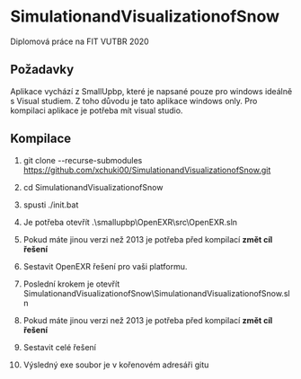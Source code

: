 # SimulationandVisualizationofSnow
Diplomová práce na FIT VUTBR 2020
## Požadavky
Aplikace vychází z SmallUpbp, které je napsané pouze pro windows ideálně s Visual studiem. Z toho důvodu je tato aplikace windows only.
Pro kompilaci aplikace je potřeba mít visual studio.

## Kompilace
1.  git clone --recurse-submodules https://github.com/xchuki00/SimulationandVisualizationofSnow.git
1.  cd SimulationandVisualizationofSnow
1. spusti ./init.bat

1. Je potřeba otevřít
    .\smallupbp\OpenEXR\src\OpenEXR.sln
1. Pokud máte jinou verzi než 2013 je potřeba před kompilací **změt cíl řešení**
1. Sestavit OpenEXR řešení pro vaši platformu.
1. Poslední krokem je otevřít
    SimulationandVisualizationofSnow\SimulationandVisualizationofSnow.sln
1. Pokud máte jinou verzi než 2013 je potřeba před kompilací **změt cíl řešení**
1. Sestavit celé řešení
1. Výsledný exe soubor je v kořenovém adresáři gitu
